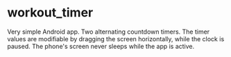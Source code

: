# workout_timer
Very simple Android app. Two alternating countdown timers.
The timer values are modifiable by dragging the screen horizontally, while the clock is paused.
The phone's screen never sleeps while the app is active.
